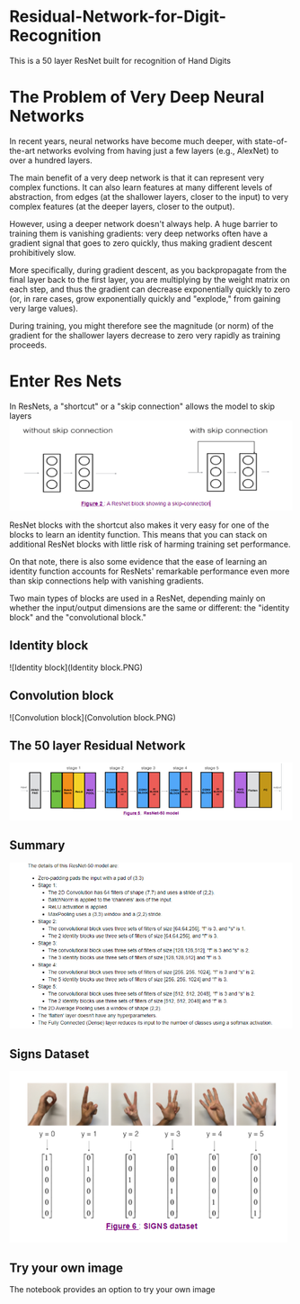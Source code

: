 # Residual-Network-for-Digit-Recognition
This is a 50 layer ResNet built for recognition of Hand Digits


# The Problem of Very Deep Neural Networks

In recent years, neural networks have become much deeper, with state-of-the-art networks evolving from having just a few layers (e.g., AlexNet) to over a hundred layers.

The main benefit of a very deep network is that it can represent very complex functions. It can also learn features at many different levels of abstraction, from edges (at the shallower layers, closer to the input) to very complex features (at the deeper layers, closer to the output).

However, using a deeper network doesn't always help. A huge barrier to training them is vanishing gradients: very deep networks often have a gradient signal that goes to zero quickly, thus making gradient descent prohibitively slow.

More specifically, during gradient descent, as you backpropagate from the final layer back to the first layer, you are multiplying by the weight matrix on each step, and thus the gradient can decrease exponentially quickly to zero (or, in rare cases, grow exponentially quickly and "explode," from gaining very large values).

During training, you might therefore see the magnitude (or norm) of the gradient for the shallower layers decrease to zero very rapidly as training proceeds.

# Enter Res Nets
In ResNets, a "shortcut" or a "skip connection" allows the model to skip layers
</br>
![resnet](resnet.PNG)
</br>

ResNet blocks with the shortcut also makes it very easy for one of the blocks to learn an identity function. This means that you can stack on additional ResNet blocks with little risk of harming training set performance.

On that note, there is also some evidence that the ease of learning an identity function accounts for ResNets' remarkable performance even more than skip connections help with vanishing gradients.

Two main types of blocks are used in a ResNet, depending mainly on whether the input/output dimensions are the same or different:  the "identity block" and the "convolutional block."

##  Identity block


![Identity block](Identity block.PNG)

## Convolution block


![Convolution block](Convolution block.PNG)

## The 50 layer Residual Network


![Res Net 50](resnet50.PNG)

## Summary


![summary](summary.PNG)
</br>

## Signs Dataset
![signs](signs.PNG)


## Try your own image
The notebook provides an option to try your own image


